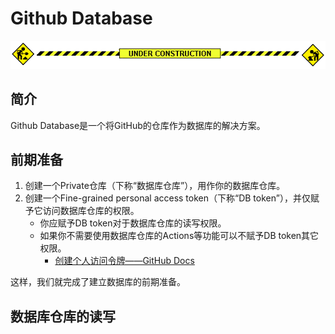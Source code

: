 # Github Database

![under construction](assets/images/under-construction.gif)

## 简介

Github Database是一个将GitHub的仓库作为数据库的解决方案。


## 前期准备

1. 创建一个Private仓库（下称“数据库仓库”），用作你的数据库仓库。
2. 创建一个Fine-grained personal access token（下称“DB token”），并仅赋予它访问数据库仓库的权限。
    - 你应赋予DB token对于数据库仓库的读写权限。
    - 如果你不需要使用数据库仓库的Actions等功能可以不赋予DB token其它权限。
        - [创建个人访问令牌——GitHub Docs](
https://docs.github.com/zh/authentication/keeping-your-account-and-data-secure/creating-a-personal-access-token)

这样，我们就完成了建立数据库的前期准备。

## 数据库仓库的读写

